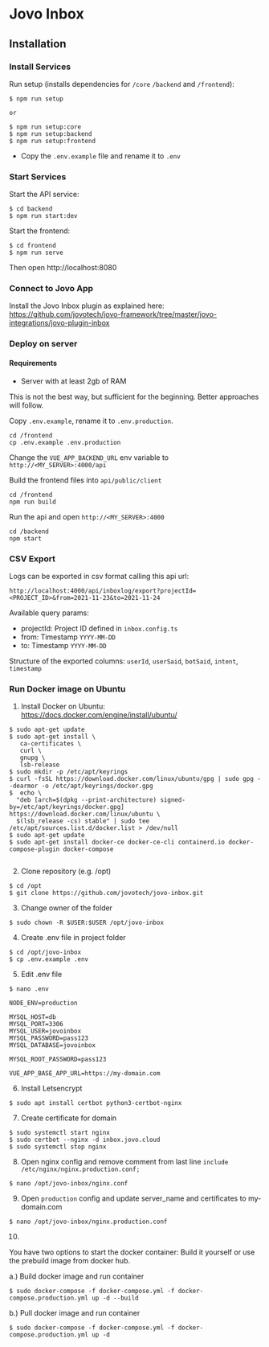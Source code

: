 # Jovo Inbox

## Installation
### Install Services

Run setup (installs dependencies for `/core` `/backend` and `/frontend`):

```
$ npm run setup

or

$ npm run setup:core
$ npm run setup:backend
$ npm run setup:frontend
```


* Copy the `.env.example` file and rename it to `.env`



### Start Services

Start the API service:

```
$ cd backend
$ npm run start:dev
```

Start the frontend:

```
$ cd frontend
$ npm run serve
```


Then open  http://localhost:8080

### Connect to Jovo App

Install the Jovo Inbox plugin as explained here: https://github.com/jovotech/jovo-framework/tree/master/jovo-integrations/jovo-plugin-inbox



### Deploy on server 

#### Requirements
* Server with at least 2gb of RAM

This is not the best way, but sufficient for the beginning. Better approaches will follow.

Copy `.env.example`, rename it to `.env.production`.
```
cd /frontend
cp .env.example .env.production
```

Change the `VUE_APP_BACKEND_URL` env variable to
`http://<MY_SERVER>:4000/api`

Build the frontend files into `api/public/client` 

```shell
cd /frontend
npm run build
```

Run the api and open `http://<MY_SERVER>:4000`

```shell
cd /backend
npm start
```




### CSV Export

Logs can be exported in csv format calling this api url: 

`http://localhost:4000/api/inboxlog/export?projectId=<PROJECT_ID>&from=2021-11-23&to=2021-11-24`

Available query params:
* projectId: Project ID defined in `inbox.config.ts`
* from: Timestamp `YYYY-MM-DD`
* to: Timestamp `YYYY-MM-DD`

Structure of the exported columns:
`userId`, `userSaid`, `botSaid`, `intent`, `timestamp`

### Run Docker image on Ubuntu

1. Install Docker on Ubuntu: https://docs.docker.com/engine/install/ubuntu/
```shell
$ sudo apt-get update
$ sudo apt-get install \
   ca-certificates \
   curl \
   gnupg \
   lsb-release
$ sudo mkdir -p /etc/apt/keyrings
$ curl -fsSL https://download.docker.com/linux/ubuntu/gpg | sudo gpg --dearmor -o /etc/apt/keyrings/docker.gpg
$  echo \
  "deb [arch=$(dpkg --print-architecture) signed-by=/etc/apt/keyrings/docker.gpg] https://download.docker.com/linux/ubuntu \
  $(lsb_release -cs) stable" | sudo tee /etc/apt/sources.list.d/docker.list > /dev/null
$ sudo apt-get update
$ sudo apt-get install docker-ce docker-ce-cli containerd.io docker-compose-plugin docker-compose
  
```
2. Clone repository (e.g. /opt)
```shell
$ cd /opt
$ git clone https://github.com/jovotech/jovo-inbox.git
```
3. Change owner of the folder
```shell
$ sudo chown -R $USER:$USER /opt/jovo-inbox
```
4. Create .env file in project folder
```shell
$ cd /opt/jovo-inbox
$ cp .env.example .env
```
5. Edit .env file
```shell
$ nano .env
```

```shell
NODE_ENV=production

MYSQL_HOST=db
MYSQL_PORT=3306
MYSQL_USER=jovoinbox
MYSQL_PASSWORD=pass123
MYSQL_DATABASE=jovoinbox

MYSQL_ROOT_PASSWORD=pass123

VUE_APP_BASE_APP_URL=https://my-domain.com
```
6. Install Letsencrypt
```shell
$ sudo apt install certbot python3-certbot-nginx
```
7. Create certificate for domain
```shell
$ sudo systemctl start nginx
$ sudo certbot --nginx -d inbox.jovo.cloud
$ sudo systemctl stop nginx
```
8. Open nginx config and remove comment from last line `include /etc/nginx/nginx.production.conf;`
```shell
$ nano /opt/jovo-inbox/nginx.conf
```

9. Open `production` config and update server_name and certificates to my-domain.com
```shell
$ nano /opt/jovo-inbox/nginx.production.conf
```

10. 

You have two options to start the docker container: Build it yourself or use the prebuild image from docker hub.


a.) Build docker image and run container
```shell
$ sudo docker-compose -f docker-compose.yml -f docker-compose.production.yml up -d --build
```

b.) Pull docker image and run container
```shell
$ sudo docker-compose -f docker-compose.yml -f docker-compose.production.yml up -d
```





